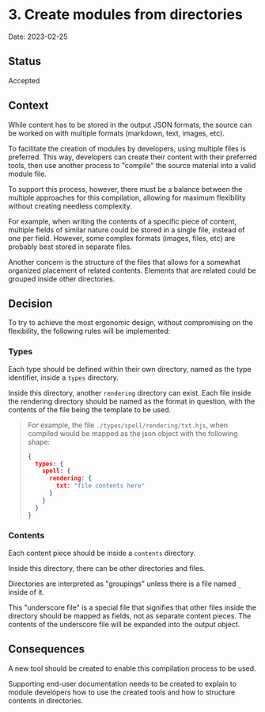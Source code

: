 # 3. Create modules from directories

Date: 2023-02-25

## Status

Accepted

## Context

While content has to be stored in the output JSON formats, the source can be worked on with multiple formats (markdown, text, images, etc).

To facilitate the creation of modules by developers, using multiple files is preferred. This way, developers can create their content with their preferred tools, then use another process to "compile" the source material into a valid module file.

To support this process, however, there must be a balance between the multiple approaches for this compilation, allowing for maximum flexibility without creating needless complexity.

For example, when writing the contents of a specific piece of content, multiple fields of similar nature could be stored in a single file, instead of one per field. However, some complex formats (images, files, etc) are probably best stored in separate files.

Another concern is the structure of the files that allows for a somewhat organized placement of related contents. Elements that are related could be grouped inside other directories.

## Decision

To try to achieve the most ergonomic design, without compromising on the flexibility, the following rules will be implemented:

### Types

Each type should be defined within their own directory, named as the type identifier, inside a `types` directory.

Inside this directory, another `rendering` directory can exist. Each file inside the rendering directory should be named as the format in question, with the contents of the file being the template to be used.

> For example, the file `./types/spell/rendering/txt.hjs`, when compiled would be mapped as the json object with the following shape:
> ```json
> {
>   types: {
>     spell: {
>       rendering: {
>         txt: "file contents here"
>       }
>     }
>   }
> }
> ```


### Contents

Each content piece should be inside a `contents` directory.

Inside this directory, there can be other directories and files.

Directories are interpreted as "groupings" unless there is a file named `_` inside of it.

This "underscore file" is a special file that signifies that other files inside the directory should be mapped as fields, not as separate content pieces. The contents of the underscore file will be expanded into the output object.

## Consequences

A new tool should be created to enable this compilation process to be used.

Supporting end-user documentation needs to be created to explain to module developers how to use the created tools and how to structure contents in directories.